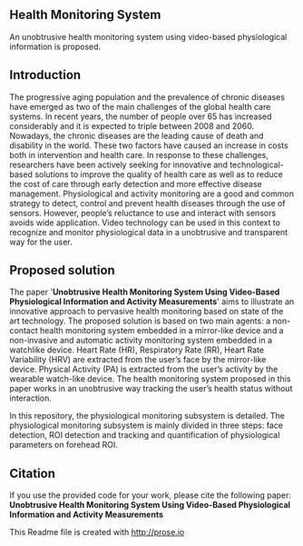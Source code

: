 
## Health Monitoring System

An unobtrusive health monitoring system using video-based physiological information is proposed.

## Introduction
The progressive aging population and the prevalence of chronic diseases have emerged as two of the main challenges of the global health care systems. In recent years, the number of people over 65 has increased considerably and it is expected to triple between 2008 and 2060. Nowadays, the chronic diseases are the leading cause of death and disability in the world. These two factors have caused an increase in costs both in intervention and health care. 
In response to these challenges, researchers have been actively seeking for innovative and technological-based solutions to improve the quality of health care as well as to reduce the cost of care through early detection and more effective disease management.
Physiological and activity monitoring are a good and common strategy to detect, control and prevent health diseases through the use of sensors. However, people’s reluctance to use and interact with sensors avoids wide application. Video technology can be used in this context to recognize and monitor physiological data in a unobtrusive and transparent way for the user.

## Proposed solution

The paper '**Unobtrusive Health Monitoring System Using Video-Based Physiological Information and Activity Measurements**' aims to illustrate an innovative approach to pervasive health monitoring based on state of the art technology. The proposed solution is based on two main agents: a non-contact health monitoring system embedded in a mirror-like device and a non-invasive and automatic activity monitoring system embedded in a watchlike device. Heart Rate (HR), Respiratory Rate (RR), Heart Rate Variability (HRV) are extracted from the user’s face by the mirror-like device. Physical Activity (PA) is extracted from the user’s activity by the wearable watch-like device. The health monitoring system proposed in this paper works in an unobtrusive way tracking the user’s health status without interaction.

In this repository, the physiological monitoring subsystem is detailed. The physiological monitoring subsystem is mainly divided in three steps: face detection, ROI detection and tracking and quantification of physiological parameters on forehead ROI.

## Citation
If you use the provided code for your work, please cite the following paper:
    **Unobtrusive Health Monitoring System Using Video-Based Physiological Information   and Activity Measurements**


This Readme file is created with http://prose.io
